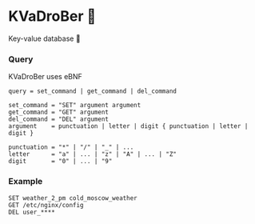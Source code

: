 # KVaDroBer 🦊
Key-value database 🦊

### Query
KVaDroBer uses eBNF
```
query = set_command | get_command | del_command

set_command = "SET" argument argument
get_command = "GET" argument
del_command = "DEL" argument
argument    = punctuation | letter | digit { punctuation | letter | digit }

punctuation = "*" | "/" | "_" | ...
letter      = "a" | ... | "z" | "A" | ... | "Z"
digit       = "0" | ... | "9"
```

### Example
```
SET weather_2_pm cold_moscow_weather
GET /etc/nginx/config
DEL user_****
```